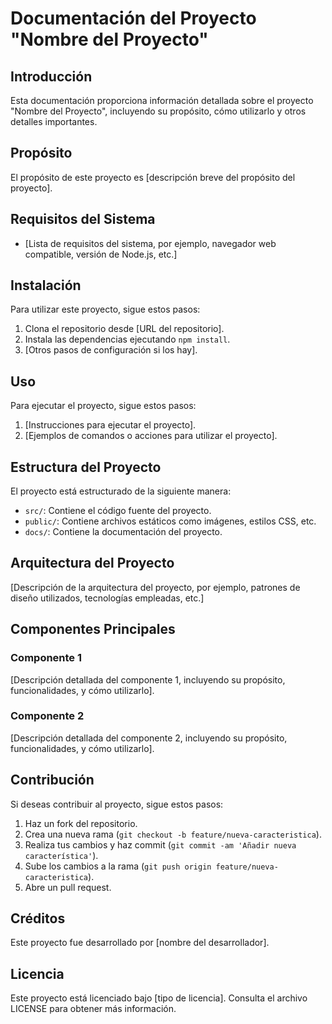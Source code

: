 # Documentación del Proyecto "Nombre del Proyecto"

## Introducción
Esta documentación proporciona información detallada sobre el proyecto "Nombre del Proyecto", incluyendo su propósito, cómo utilizarlo y otros detalles importantes.

## Propósito
El propósito de este proyecto es [descripción breve del propósito del proyecto].

## Requisitos del Sistema
- [Lista de requisitos del sistema, por ejemplo, navegador web compatible, versión de Node.js, etc.]

## Instalación
Para utilizar este proyecto, sigue estos pasos:
1. Clona el repositorio desde [URL del repositorio].
2. Instala las dependencias ejecutando `npm install`.
3. [Otros pasos de configuración si los hay].

## Uso
Para ejecutar el proyecto, sigue estos pasos:
1. [Instrucciones para ejecutar el proyecto].
2. [Ejemplos de comandos o acciones para utilizar el proyecto].

## Estructura del Proyecto
El proyecto está estructurado de la siguiente manera:
- `src/`: Contiene el código fuente del proyecto.
- `public/`: Contiene archivos estáticos como imágenes, estilos CSS, etc.
- `docs/`: Contiene la documentación del proyecto.

## Arquitectura del Proyecto
[Descripción de la arquitectura del proyecto, por ejemplo, patrones de diseño utilizados, tecnologías empleadas, etc.]

## Componentes Principales
### Componente 1
[Descripción detallada del componente 1, incluyendo su propósito, funcionalidades, y cómo utilizarlo].

### Componente 2
[Descripción detallada del componente 2, incluyendo su propósito, funcionalidades, y cómo utilizarlo].

## Contribución
Si deseas contribuir al proyecto, sigue estos pasos:
1. Haz un fork del repositorio.
2. Crea una nueva rama (`git checkout -b feature/nueva-caracteristica`).
3. Realiza tus cambios y haz commit (`git commit -am 'Añadir nueva característica'`).
4. Sube los cambios a la rama (`git push origin feature/nueva-caracteristica`).
5. Abre un pull request.

## Créditos
Este proyecto fue desarrollado por [nombre del desarrollador].

## Licencia
Este proyecto está licenciado bajo [tipo de licencia]. Consulta el archivo LICENSE para obtener más información.
